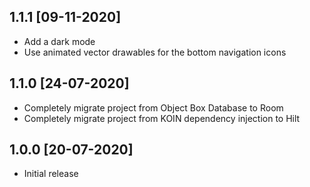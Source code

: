 ## 1.1.1 [09-11-2020]

- Add a dark mode
- Use animated vector drawables for the bottom navigation icons

## 1.1.0 [24-07-2020]

- Completely migrate project from Object Box Database to Room 
- Completely migrate project from KOIN dependency injection to Hilt

## 1.0.0 [20-07-2020]

- Initial release